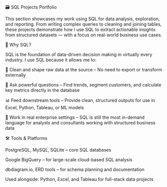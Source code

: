 🗃️ SQL Projects Portfolio

This section showcases my work using SQL for data analysis, exploration, and reporting.
From writing complex queries to cleaning and joining tables, these projects demonstrate how I use SQL to extract actionable insights from structured datasets — with a focus on real-world business use cases.

🧠 Why SQL?

SQL is the foundation of data-driven decision making in virtually every industry. I use SQL because it allows me to:

🧹 Clean and shape raw data at the source – No need to export or transform externally

🧠 Ask powerful questions – Find trends, segment customers, and calculate key metrics directly in the database

📊 Feed downstream tools – Provide clean, structured outputs for use in Excel, Python, Tableau, or ML models

🏢 Work in real enterprise settings – SQL is still the most in-demand language for analysts and consultants working with structured business data

🛠️ Tools & Platforms

PostgreSQL, MySQL, SQLite – core SQL databases

Google BigQuery – for large-scale cloud-based SQL analysis

dbdiagram.io, ERD tools – for schema planning and documentation

Used alongside: Python, Excel, and Tableau for full-stack data projects

